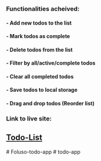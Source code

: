### Functionalities acheived:

#### - Add new todos to the list
#### - Mark todos as complete
#### - Delete todos from the list
#### - Filter by all/active/complete todos
#### - Clear all completed todos
#### - Save todos to local storage
#### - Drag and drop todos (Reorder list)

### Link to live site: 
## [Todo-List](https://jeyvers-todo-list.netlify.app/)
#   F o l u s o - t o d o - a p p  
 # todo-app
